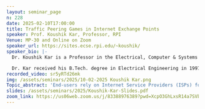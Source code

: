 ```yaml
---
layout: seminar_page
n: 228
date: 2025-02-10T17:00:00
title: Traffic Peering Games in Internet Exchange Points
speaker: Prof. Koushik Kar, Professor, RPI
Venue: MP-30 and Online on Zoom
speaker_url: https://sites.ecse.rpi.edu/~koushik/
speaker_bio: |-
  Dr. Koushik Kar is a Professor in the Electrical, Computer & Systems Engineering department at Rensselaer Polytechnic Institute, Troy, NY, where he has been a faculty member since 2002. Dr. Kar's primary research interest is in developing and analyzing network algorithms that can be implemented in a decentralized manner, through local coordination, only requiring limited information about the network topology and conditions. His recent work is mostly on the study of resource pricing and economic efficiency questions related to use of shared resources (like bandwidth and energy) by self-interested agents, with applications to the Internet and the smart grid. 

  Dr. Kar received his B.Tech. degree in Electrical Engineering in 1997 from the Indian Institute of Technology, Kanpur, and his M.S. and Ph.D. degrees in Electrical & Computer Engineering from the University of Maryland, College Park, in 1999 and 2002, respectively. Dr. Kar received the Career Award from the National Science Foundation in 2005, has won multiple best paper awards in international journals and conferences, and has been on the editorial board of several top journals in the field of communications and networking.
recorded_video: sr5yRTd26mk
img: /assets/seminars/2025/10-02-2025 Koushik Kar.png
Topic_abstract: 'End-users rely on Internet Service Providers (ISPs) for access to the Internet. Given the limited geographic coverage of these ISPs, the establishment of interconnectivity between ISPs is crucial for global connectivity. Internet Exchange Points (IXPs) are equipped with extensive network switches that enable ISPs to establish peering connections facilitating direct traffic exchange. In this talk, we will present results from the first systematic theoretical study of selfish peering by ISPs at these traffic exchange points. Analyzing traffic exchange between ISPs requires modeling the interplay between traffic pricing and traffic flows at the IXP, and consideration of the notion of pairwise equilibrium. We will first establish the efficiency of congestion-proportional pricing at IXPs. We will then extend the model to consider port capacity purchases, where queuing delay effects at the switch ports are also modeled. This model explores a unique game where port capacity purchase decisions are made by ISPs unilaterally, while traffic exchange rates are decided bilaterally by pairs of ISPs. For both models, we show that the worst-case efficiency at equilibrium, measured as the Price of Anarchy (PoA), is within a small constant factor of the optimum traffic exchange efficiency. Finally, we will consider the problem of automation of the two steps of the peering decision process: i) if two ISPs should peer, and ii) where they should peer. For this problem, we analyze the insights obtained from applying machine learning tools to routing and peering datasets available in public repositories such as PeeringDB and CAIDA.  Towards the end of the talk, we will also give an outline of how some of our game theoretic analysis methods can be utilized for selfish flow routing, scheduling and pricing in other applications such as power and heat flow networks.'
slides: /assets/seminars/2025/Koushik-Kar-Slides.pdf
zoom_link: https://us06web.zoom.us/j/83388976389?pwd=XcpO3GhLxsR14a7SVbPx33HQQa1jbt.1
---
```



